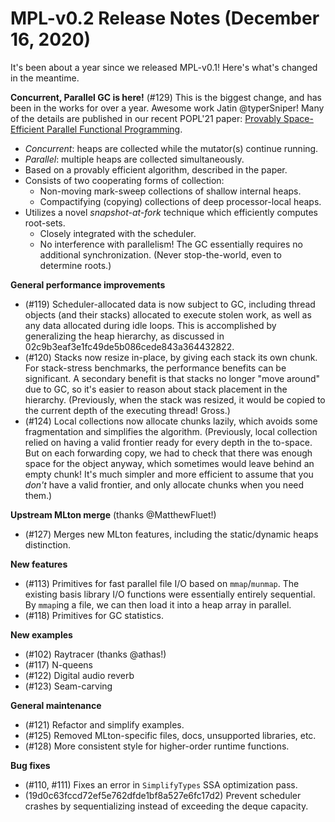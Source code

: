 # MPL-v0.2 Release Notes (December 16, 2020)

It's been about a year since we released MPL-v0.1! Here's what's changed
in the meantime.

**Concurrent, Parallel GC is here!** (#129) This is the biggest change, and has
been in the works for over a year. Awesome work Jatin @typerSniper!
Many of the details are published in our recent POPL'21 paper:
[Provably Space-Efficient Parallel Functional Programming](https://www.cs.cmu.edu/afs/cs.cmu.edu/user/jatina/www/public_html/_site/assets/docs/POPL21.pdf).
  * *Concurrent*: heaps are collected while the mutator(s) continue running.
  * *Parallel*: multiple heaps are collected simultaneously.
  * Based on a provably efficient algorithm, described in the paper.
  * Consists of two cooperating forms of collection:
    * Non-moving mark-sweep collections of shallow internal heaps.
    * Compactifying (copying) collections of deep processor-local heaps.
  * Utilizes a novel *snapshot-at-fork* technique which efficiently computes
    root-sets.
      * Closely integrated with the scheduler.
      * No interference with parallelism! The GC essentially requires no
        additional synchronization. (Never stop-the-world, even to
        determine roots.)


**General performance improvements**
  * (#119) Scheduler-allocated data is now subject to GC, including thread
    objects (and their stacks) allocated to execute stolen work, as well as
    any data allocated during idle loops. This is accomplished by generalizing
    the heap hierarchy, as discussed in
    02c9b3eaf3e1fc49de5b086cede843a364432822.
  * (#120) Stacks now resize in-place, by giving each stack its own chunk.
    For stack-stress benchmarks, the performance benefits
    can be significant. A secondary benefit is that stacks no longer "move
    around" due to GC, so it's easier to reason about stack placement in the
    hierarchy. (Previously, when the stack was resized, it would be copied to
    the current depth of the executing thread! Gross.)
  * (#124) Local collections now allocate chunks lazily, which avoids some
    fragmentation and simplifies the algorithm.
    (Previously, local collection relied on having a valid frontier ready
    for every depth in the to-space. But on each forwarding copy, we had
    to check that there was enough space for the object anyway, which
    sometimes would leave behind an empty chunk! It's much simpler and more
    efficient to assume that you *don't* have a valid frontier, and only
    allocate chunks when you need them.)

**Upstream MLton merge** (thanks @MatthewFluet!)
  * (#127) Merges new MLton features, including the static/dynamic heaps
  distinction.

**New features**
  * (#113) Primitives for fast parallel file I/O based on `mmap`/`munmap`.
    The existing basis library I/O functions were essentially entirely
    sequential. By `mmap`ing a file, we can then load it into a heap array in
    parallel.
  * (#118) Primitives for GC statistics.

**New examples**
  * (#102) Raytracer (thanks @athas!)
  * (#117) N-queens
  * (#122) Digital audio reverb
  * (#123) Seam-carving

**General maintenance**
  * (#121) Refactor and simplify examples.
  * (#125) Removed MLton-specific files, docs, unsupported libraries, etc.
  * (#128) More consistent style for higher-order runtime functions.

**Bug fixes**
  * (#110, #111) Fixes an error in `SimplifyTypes` SSA optimization pass.
  * (19d0c63fccd72ef5e762dfde1bf8a527e6fc17d2) Prevent scheduler crashes
    by sequentializing instead of exceeding the deque capacity.
